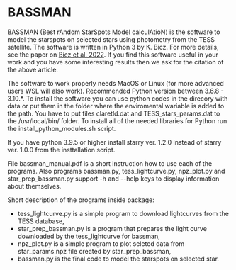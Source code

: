 # BASSMAN

BASSMAN (Best rAndom StarSpots Model calculAtioN) is the software to model the starspots on selected stars using photometry from the TESS satellite. The software is written in Python 3 by K. Bicz. For more details, see the paper on [Bicz et al. 2022](https://iopscience.iop.org/article/10.3847/1538-4357/ac7ab3). If you find this software useful in your work and you have some interesting results then we ask for the citation of the above article.

The software to work properly needs MacOS or Linux (for more advanced users WSL will also work). Recommended Python version between 3.6.8 - 3.10.*. To install the software you can use python codes in the direcory with data or put them in the folder where the enviromental wariable is added to the path. You have to put files claretld.dat and TESS_stars_params.dat to the /usr/local/bin/ folder. To install all of the needed libraries for Python run the install_python_modules.sh script. 

If you have python 3.9.5 or higher install starry ver. 1.2.0 instead of starry ver. 1.0.0 from the insttallation script.

File bassman_manual.pdf is a short instruction how to use each of the programs. Also programs bassman.py, tess_lightcurve.py, npz_plot.py and star_prep_bassman.py support -h and --help keys to display information about themselves. 

Short description of the programs inside package:
- tess_lightcurve.py is a simple program to download lightcurves from the TESS database,
- star_prep_bassman.py is a program that prepares the light curve downloaded by the tess_lightcurve for bassman,
- npz_plot.py is a simple program to plot seleted data from star_params.npz file created by star_prep_bassman,
- bassman.py is the final code to model the starspots on selected star.
